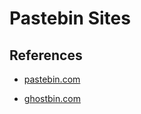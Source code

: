 # Pastebin Sites

## References

* [pastebin.com](https://pastebin.com)

* [ghostbin.com](https://ghostbin.com)